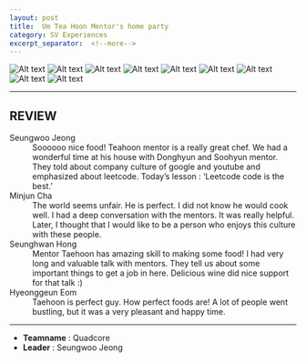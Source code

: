 ```yaml
---
layout: post
title:  Um Tea Hoon Mentor's home party
category: SV Experiences
excerpt_separator:  <!--more-->
---
```


![Alt text](/assets/img/um1.JPG)
![Alt text](/assets/img/um2.JPG)
![Alt text](/assets/img/um3.JPG)
![Alt text](/assets/img/um4.JPG)
![Alt text](/assets/img/um5.JPG)
![Alt text](/assets/img/um6.JPG)
![Alt text](/assets/img/um7.JPG)
![Alt text](/assets/img/um8.JPG)
![Alt text](/assets/img/um9.JPG)

* * *

## REVIEW
<dl>
    <dt>Seungwoo Jeong</dt>
        <dd>Soooooo nice food! Teahoon mentor is a really great chef. We had a wonderful time at his house with Donghyun and Soohyun mentor. They told about company culture of google and youtube and emphasized about leetcode. Today’s lesson : ‘Leetcode code is the best.’
    </dd>
    <dt>Minjun Cha</dt>
        <dd>The world seems unfair. He is perfect. I did not know he would cook well. I had a deep conversation with the mentors. It was really helpful. Later, I thought that I would like to be a person who enjoys this culture with these people.
        </dd>
    <dt>Seunghwan Hong</dt>
        <dd>Mentor Taehoon has amazing skill to making some food! I had very long and valuable talk with mentors. They tell us about some important things to get a job in here. Delicious wine did nice support for that talk :)
        </dd>
    <dt>Hyeonggeun Eom</dt>
        <dd>Taehoon is perfect guy. How perfect foods are! A lot of people went bustling, but it was a very pleasant and happy time.
        </dd>
</dl>

* * *

- **Teamname** : Quadcore 
- **Leader** : Seungwoo Jeong




